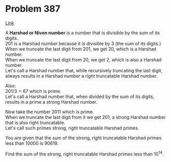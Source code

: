 # Problem 387

[Link](https://projecteuler.net/problem=387)

A **Harshad or Niven number** is a number that is divisible by the sum of its digits.  
$201$ is a Harshad number because it is divisible by $3$ (the sum of its digits.)  
When we truncate the last digit from $201$, we get $20$, which is a Harshad number.  
When we truncate the last digit from $20$, we get $2$, which is also a Harshad number.  
Let's call a Harshad number that, while recursively truncating the last digit, always results in a Harshad number a right truncatable Harshad number.

Also:  
$201/3=67$ which is prime.  
Let's call a Harshad number that, when divided by the sum of its digits, results in a prime a strong Harshad number.

Now take the number $2011$ which is prime.  
When we truncate the last digit from it we get $201$, a strong Harshad number that is also right truncatable.  
Let's call such primes strong, right truncatable Harshad primes.

You are given that the sum of the strong, right truncatable Harshad primes less than $10000$ is $90619$.

Find the sum of the strong, right truncatable Harshad primes less than $10^{14}$.
